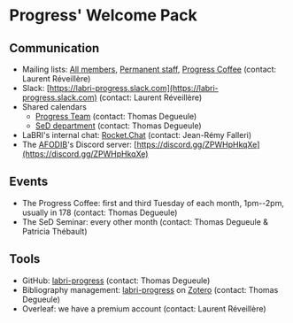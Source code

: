 # Progress' Welcome Pack

## Communication
  - Mailing lists: [All members](mailto:labri.progress@diff.u-bordeaux.fr), [Permanent staff](mailto:labri.progress-p@diff.u-bordeaux.fr), [Progress Coffee](mailto:labri.progress-coffee@diff.u-bordeaux.fr) (contact: Laurent Réveillère)
  - Slack: [https://labri-progress.slack.com](https://labri-progress.slack.com) (contact: Laurent Réveillère)
  - Shared calendars
    - [Progress Team](https://calendar.google.com/calendar/embed?src=aeo034t8qiasa56vkpfvjd73b8%40group.calendar.google.com&ctz=Europe%2FParis) (contact: Thomas Degueule)
    - [SeD department](https://www.labri.fr/events/199/ical) (contact: Thomas Degueule)
  - LaBRI's internal chat: [Rocket.Chat](https://rocket.labri.fr) (contact: Jean-Rémy Falleri)
  - The [AFODIB](https://afodib.labri.fr/)'s Discord server: [https://discord.gg/ZPWHpHkqXe](https://discord.gg/ZPWHpHkqXe)

## Events
  - The Progress Coffee: first and third Tuesday of each month, 1pm--2pm, usually in 178 (contact: Thomas Degueule)
  - The SeD Seminar: every other month (contact: Thomas Degueule & Patricia Thébault)

## Tools
  - GitHub: [labri-progress](https://github.com/labri-progress) (contact: Thomas Degueule)
  - Bibliography management: [labri-progress](https://www.zotero.org/groups/121453/labri-progress) on [Zotero](https://www.zotero.org/) (contact: Thomas Degueule)
  - Overleaf: we have a premium account (contact: Laurent Réveillère)
